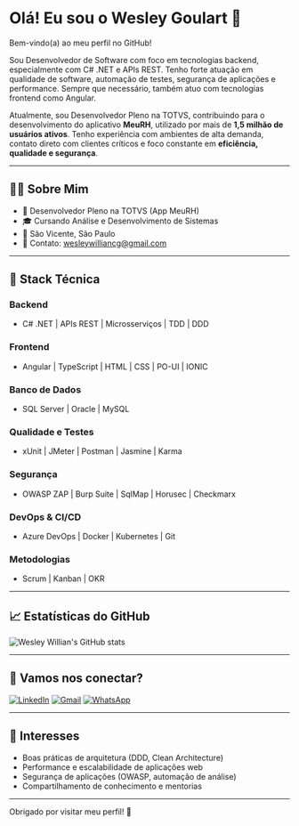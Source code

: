 # Olá! Eu sou o Wesley Goulart 👋

Bem-vindo(a) ao meu perfil no GitHub!

Sou Desenvolvedor de Software com foco em tecnologias backend, especialmente com C# .NET e APIs REST. Tenho forte atuação em qualidade de software, automação de testes, segurança de aplicações e performance. Sempre que necessário, também atuo com tecnologias frontend como Angular.

Atualmente, sou Desenvolvedor Pleno na TOTVS, contribuindo para o desenvolvimento do aplicativo **MeuRH**, utilizado por mais de **1,5 milhão de usuários ativos**. Tenho experiência com ambientes de alta demanda, contato direto com clientes críticos e foco constante em **eficiência, qualidade e segurança**.

---

## 👨‍💻 Sobre Mim

- 💼 Desenvolvedor Pleno na TOTVS (App MeuRH)
- 🎓 Cursando Análise e Desenvolvimento de Sistemas
- 📍 São Vicente, São Paulo
- 📧 Contato: wesleywilliancg@gmail.com

---

## 🚀 Stack Técnica

### Backend
- C# .NET | APIs REST | Microsserviços | TDD | DDD

### Frontend
- Angular | TypeScript | HTML | CSS | PO-UI | IONIC

### Banco de Dados
- SQL Server | Oracle | MySQL

### Qualidade e Testes
- xUnit | JMeter | Postman | Jasmine | Karma

### Segurança
- OWASP ZAP | Burp Suite | SqlMap | Horusec | Checkmarx

### DevOps & CI/CD
- Azure DevOps | Docker | Kubernetes | Git

### Metodologias
- Scrum | Kanban | OKR

---

## 📈 Estatísticas do GitHub

![Wesley Willian's GitHub stats](https://github-readme-stats.vercel.app/api?username=WesleywGoulart&show_icons=true&theme=radical)

---

## 🤝 Vamos nos conectar?

[![LinkedIn](https://img.shields.io/badge/-LinkedIn-%230077B5?style=flat&logo=linkedin&logoColor=white)](https://www.linkedin.com/in/wesleywillian)
[![Gmail](https://img.shields.io/badge/-Gmail-%23333?style=flat&logo=gmail&logoColor=white)](mailto:wesleywilliancg@gmail.com)
[![WhatsApp](https://img.shields.io/badge/WhatsApp-25D366?style=flat&logo=whatsapp&logoColor=white)](https://api.whatsapp.com/send?phone=5513996581756&text=Ol%C3%A1%20Wesley!)

---

## 📌 Interesses

- Boas práticas de arquitetura (DDD, Clean Architecture)
- Performance e escalabilidade de aplicações web
- Segurança de aplicações (OWASP, automação de análise)
- Compartilhamento de conhecimento e mentorias

---

Obrigado por visitar meu perfil! 🚀
